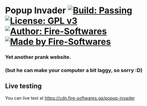 # Popup Invader [![Build: Passing](https://img.shields.io/badge/build-passing-green.svg)](https://cdn.fire-softwares.ga/popup-invader) [![License: GPL v3](https://img.shields.io/badge/License-MIT-blue.svg)](https://opensource.org/licenses/MIT)  [![Author: Fire-Softwares](https://img.shields.io/badge/author-Fire%20Softwares-purple.svg)](https://www.fire-softwares.ga) [![Made by Fire-Softwares](https://img.shields.io/badge/fire-softwares-orange.svg)](https://www.fire-softwares.ga)

### Yet another prank website.
### (but he can make your computer a bit laggy, so sorry :D)

## Live testing
You can live test at https://cdn.fire-softwares.ga/popup-invader
